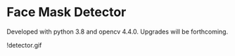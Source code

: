 # Face Mask Detector

Developed with python 3.8 and opencv 4.4.0. Upgrades will be forthcoming.

!detector.gif
